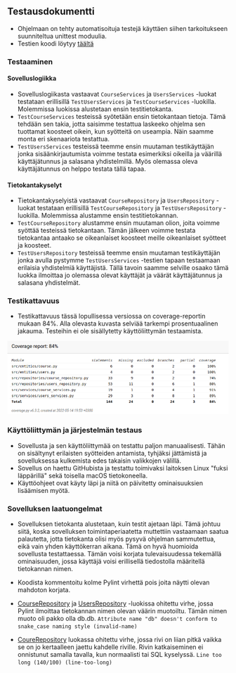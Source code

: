 ## Testausdokumentti

- Ohjelmaan on tehty automatisoituja testejä käyttäen siihen tarkoitukseen suunniteltua unittest moduulia.
- Testien koodi löytyy [täältä](https://github.com/hhuuskon/ohte-harjoitustyo/tree/master/SeuraaOpintojasi/src/tests)

### Testaaminen
#### Sovelluslogiikka
- Sovelluslogiikasta vastaavat ```CourseServices``` ja ```UsersServices``` -luokat testataan erillisillä ```TestUsersServices``` ja ```TestCourseServices``` -luokilla. Molemmissa luokissa alustetaan ensin testitietokanta. 
- ```TestCourseServices``` testeissä syötetään ensin tietokantaan tietoja. Tämä tehdään sen takia, jotta saisimme testattua laskeeko ohjelma sen tuottamat koosteet oikein, kun syötteitä on useampia. Näin saamme monta eri skenaariota testattua.
- ```TestUsersServices``` testeissä teemme ensin muutaman testikäyttäjän jonka sisäänkirjautumista voimme testata esimerkiksi oikeilla ja väärillä käyttäjätunnus ja salasana yhdistelmillä. Myös olemassa oleva käyttäjätunnus on helppo testata tällä tapaa.

#### Tietokantakyselyt
- Tietokantakyselyistä vastaavat ```CourseRepository``` ja ```UsersRepository``` -luokat testataan erillisillä ```TestCourseRepository``` ja ```TestUsersRepository``` -luokilla. Molemmissa alustamme ensin testitietokannan.
- ```TestCourseRepository``` alustamme ensin muutaman olion, joita voimme syöttää testeissä tietokantaan. Tämän jälkeen voimme testata tietokantaa antaako se oikeanlaiset koosteet meille oikeanlaiset syötteet ja koosteet.
-  ```TestUsersRepository``` testeissä teemme ensin muutaman testikäyttäjän jonka avulla pystymme ```TestUsersServices``` -testien tapaan testaamaan erilaisia yhdistelmiä käyttäjistä. Tällä tavoin saamme selville osaako tämä luokka ilmoittaa jo olemassa olevat käyttäjät ja väärät käyttäjätunnus ja salasana yhdistelmät.

### Testikattavuus

- Testikattavuus tässä lopullisessa versiossa on coverage-reportin mukaan 84%. Alla olevasta kuvasta selviää tarkempi prosentuaalinen jakauma. Testeihin ei ole sisällytetty käyttöliittymän testaamista.

![Coverage-Report](https://github.com/hhuuskon/ohte-harjoitustyo/blob/master/SeuraaOpintojasi/dokumentaatio/kuvat/coverage_final.png)

### Käyttöliittymän ja järjestelmän testaus

- Sovellusta ja sen käyttöliittymää on testattu paljon manuaalisesti. Tähän on sisältynyt erilaisten syötteiden antamista, tyhjäksi jättämistä ja sovelluksessa kulkemista edes takaisin valikkojen välillä.
- Sovellus on haettu GitHubista ja testattu toimivaksi laitoksen Linux "fuksi läppärillä" sekä toisella macOS tietokoneella.
- Käyttöohjeet ovat käyty läpi ja niitä on päivitetty ominaisuuksien lisäämisen myötä.

### Sovelluksen laatuongelmat

- Sovelluksen tietokanta alustetaan, kuin testit ajetaan läpi. Tämä johtuu siitä, koska sovelluksen toimintaperiaatetta muttettiin vastaamaan saatua palautetta, jotta tietokanta olisi myös pysyvä ohjelman sammutettua, eikä vain yhden käyttökerran aikana. Tämä on hyvä huomioida sovellusta testattaessa. Tämän voisi korjata tulevaisuudessa tekemällä ominaisuuden, jossa käyttäjä voisi erillisellä tiedostolla määritellä tietokannan nimen.

- Koodista kommentoitu kolme Pylint virhettä pois joita näytti olevan mahdoton korjata.
- [CourseRepository](https://github.com/hhuuskon/ohte-harjoitustyo/blob/master/SeuraaOpintojasi/src/repositories/course_repository.py#L8) ja [UsersRepository](https://github.com/hhuuskon/ohte-harjoitustyo/blob/master/SeuraaOpintojasi/src/repositories/users_repository.py#L13) -luokissa ohitettu virhe, jossa Pylint ilmoittaa tietokannan nimen olevan väärin muotoiltu. Tämän nimen muoto oli pakko olla db.db. ```Attribute name "db" doesn't conform to snake_case naming style (invalid-name)```
- [CoureRepository](https://github.com/hhuuskon/ohte-harjoitustyo/blob/master/SeuraaOpintojasi/src/repositories/course_repository.py#L22) luokassa ohitettu virhe, jossa rivi on liian pitkä vaikka se on jo kertaalleen jaettu kahdelle riville. Rivin katkaiseminen ei onnistunut samalla tavalla, kun normaalisti tai SQL kyselyssä. ```Line too long (140/100) (line-too-long)```